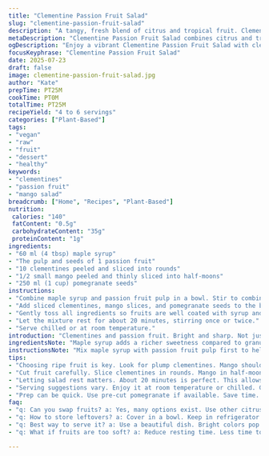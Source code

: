 ```yaml
---
title: "Clementine Passion Fruit Salad"
slug: "clementine-passion-fruit-salad"
description: "A tangy, fresh blend of citrus and tropical fruit. Clementines, passion fruit pulp combined with mango and pomegranate seeds. Lightly sweetened with maple syrup. Macerated briefly to meld flavors. Vibrant colors and textures. Vegan, gluten-free, nut-free, dairy-free, egg-free. Four to six servings."
metaDescription: "Clementine Passion Fruit Salad combines citrus and tropical fruit with maple syrup. A tangy vegan treat that’s refreshing and colorful."
ogDescription: "Enjoy a vibrant Clementine Passion Fruit Salad with clementines, mango, and pomegranate. A quick, refreshing, and healthy dessert or snack."
focusKeyphrase: "Clementine Passion Fruit Salad"
date: 2025-07-23
draft: false
image: clementine-passion-fruit-salad.jpg
author: "Kate"
prepTime: PT25M
cookTime: PT0M
totalTime: PT25M
recipeYield: "4 to 6 servings"
categories: ["Plant-Based"]
tags:
- "vegan"
- "raw"
- "fruit"
- "dessert"
- "healthy"
keywords:
- "clementines"
- "passion fruit"
- "mango salad"
breadcrumb: ["Home", "Recipes", "Plant-Based"]
nutrition: 
 calories: "140"
 fatContent: "0.5g"
 carbohydrateContent: "35g"
 proteinContent: "1g"
ingredients:
- "60 ml (4 tbsp) maple syrup"
- "The pulp and seeds of 1 passion fruit"
- "10 clementines peeled and sliced into rounds"
- "1/2 small mango peeled and thinly sliced into half-moons"
- "250 ml (1 cup) pomegranate seeds"
instructions:
- "Combine maple syrup and passion fruit pulp in a bowl. Stir to combine."
- "Add sliced clementines, mango slices, and pomegranate seeds to the bowl."
- "Gently toss all ingredients so fruits are well coated with syrup and pulp."
- "Let the mixture rest for about 20 minutes, stirring once or twice."
- "Serve chilled or at room temperature."
introduction: "Clementines and passion fruit. Bright and sharp. Not just clementines though. Mango enters the mix, sweet and silky. Pomegranate seeds crackle in every bite. Maple syrup replaces sugar, deeper, less sharp. Can almost feel sunshine. All raw, quick. Fruits do the work. No baking. Just mix and wait a bit. The wait lets juice mingle. About 20 minutes. Enough time to grab a glass of wine. Or not. Fruit desserts, but no fuss. Vegan friendly. No gluten. No dairy. No eggs. Crunchy seeds, sweet, tart. Refreshing. Simple ingredients, altered flavor. Makes 4 to 6 servings. Can double if needed. Bright colors pop against the plate. Makes a good ending to any meal. Or midday snack if you want. Fast, clean, fresh."
ingredientsNote: "Maple syrup adds a richer sweetness compared to granulated sugar. It dissolves easily and gives a slight caramel note. Using passion fruit pulp provides tartness and crunch from the seeds. Mango replaces pineapple to add creamy texture and tropical sweetness. Pomegranate seeds substitute grapes for a tart burst and extra color. Clementines have to be seedless or seeds picked out to keep it convenient. Peel all fruit carefully to avoid pith bitterness. The fruit variety chosen ensures a balance of tart, sweet, and texture. Can adjust sweetness depending on fruit ripeness. All ingredients are easy to find in most supermarkets year-round. No nuts or dairy makes it allergy-friendly. Keep fruit fresh and cool before serving for best taste."
instructionsNote: "Mix maple syrup with passion fruit pulp first to help the syrup absorb the tart flavor. Add the fruit in layers, tossing gently so the slices don’t break. Letting the salad macerate for around 20 minutes softens the fruit slightly and releases juices. Stir just once or twice to keep fruit intact but evenly coated. No cooking needed, so prep quickly. Serve immediately after macerating for best texture, or refrigerate briefly if preferred chilled. Adjust resting time slightly if fruits are very firm or soft. Keep covered in fridge if holding for longer than 30 minutes. This salad works well as a light dessert or a refreshing side dish on warm days."
tips:
- "Choosing ripe fruit is key. Look for plump clementines. Mango should have slight give. Passion fruit needs to be heavy. Juicy flavor comes from ripeness. Avoid overly soft fruit though. They can be mushy. Balance sweetness with tartness."
- "Cut fruit carefully. Slice clementines in rounds. Mango in half-moons adds style. Pomegranate seeds add crunch. Keep the sizes consistent. It looks better that way. Toss fruits gently to avoid bruising them. Take your time."
- "Letting salad rest matters. About 20 minutes is perfect. This allows flavors to combine. The fruits will soften slightly too. Use a non-reactive bowl for mixing. Metal can affect taste. Glass or plastic best. Keep it chilled."
- "Serving suggestions vary. Enjoy it at room temperature or chilled. Great as a side dish for barbecues. Perfect light dessert after dinner. Colors will brighten any table. Use clear dishes for presentation. Let it shine and impress."
- "Prep can be quick. Use pre-cut pomegranate if available. Save time. Maple syrup dissolves easily. Combine quickly with pulp. No cooking means fast results. Adjust sweetness to your taste though. Important for overall flavor."
faq:
- "q: Can you swap fruits? a: Yes, many options exist. Use other citrus like oranges. Add different tropical fruits too. Think about adjusting sweetness. Each fruit can change flavor."
- "q: How to store leftovers? a: Cover in a bowl. Keep in refrigerator. Use within 24 hours. If it sits too long, fruit can break down. Juice may get overwhelmed. Fresh is better always."
- "q: Best way to serve it? a: Use a beautiful dish. Bright colors pop. Makes a stunning presentation. Smaller cups work too for individual servings. Looks fancy with little effort. Chill before serving for best results."
- "q: What if fruits are too soft? a: Reduce resting time. Less time to mingle. Choose firmer fruits next time too. Fresh is key. Remove overly ripe ones from mix."

---
```


